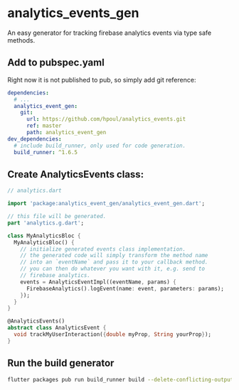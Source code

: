 # analytics_events_gen

An easy generator for tracking firebase analytics events via type safe methods.

## Add to pubspec.yaml

Right now it is not published to pub, so simply add git reference:

```yaml
dependencies:
  # ...
  analytics_event_gen:
    git:
      url: https://github.com/hpoul/analytics_events.git
      ref: master
      path: analytics_event_gen
dev_dependencies:
  # include build_runner, only used for code generation.
  build_runner: ^1.6.5

```

## Create AnalyticsEvents class:

```dart
// analytics.dart

import 'package:analytics_event_gen/analytics_event_gen.dart';

// this file will be generated.
part 'analytics.g.dart';

class MyAnalyticsBloc {
  MyAnalyticsBloc() {
    // initialize generated events class implementation.
    // the generated code will simply transform the method name
    // into an `eventName` and pass it to your callback method.
    // you can then do whatever you want with it, e.g. send to 
    // firebase analytics.
    events = AnalyticsEventImpl((eventName, params) {
      FirebaseAnalytics().logEvent(name: event, parameters: params);
    });
  }
}

@AnalyticsEvents()
abstract class AnalyticsEvent {
  void trackMyUserInteraction({double myProp, String yourProp});
}
```

## Run the build generator

```sh
flutter packages pub run build_runner build --delete-conflicting-outputs
```

